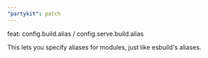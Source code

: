 ```yaml
---
"partykit": patch
---
```


feat: config.build.alias / config.serve.build.alias

This lets you specify aliases for modules, just like esbuild's aliases.
